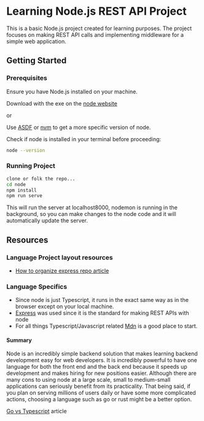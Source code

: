# Learning Node.js REST API Project

This is a basic Node.js project created for learning purposes. The project focuses on making REST API calls and implementing middleware for a simple web application.

## Getting Started

### Prerequisites

Ensure you have Node.js installed on your machine.

Download with the exe on the [node website](https://nodejs.org/en)

or

Use [ASDF](https://asdf-vm.com/) or [nvm](https://github.com/nvm-sh/nvm) to get a more specific version of node.


Check if node is installed in your terminal before proceeding:

```bash
node --version
```

### Running Project

```bash
clone or folk the repo...
cd node
npm install
npm run serve
```

This will run the server at localhost8000, nodemon is running in the background, so you can make changes to the node code and it will automatically update the server.

## Resources

### Language Project layout resources

  - [How to organize express repo article](https://blog.logrocket.com/organizing-express-js-project-structure-better-productivity/)
 
    

### Language Specifics
  
  - Since node is just Typescript, it runs in the exact same way as in the browser except on your local machine.
  - [Express](https://www.npmjs.com/package/express) was used since it is the standard for making REST APIs with node
  - For all things Typescript/Javascript related [Mdn](https://developer.mozilla.org/en-US/docs/Web/JavaScript) is a good place to start.

#### Summary

Node is an incredibly simple backend solution that makes learning backend development easy for web developers. It is incredibly powerful to have one language for both the front end and the back end because it speeds up development and makes hiring for new positions easier. Although there are many cons to using node at a large scale, small to medium-small applications can seriously benefit from its practicality. That being said, if you plan on serving millions of users daily or have some more complicated actions, choosing a language such as go or rust might be a better option.

[Go vs Typescript](https://www.inthepocket.com/blog/typescript-go-in-duo-for-backend-development) article
